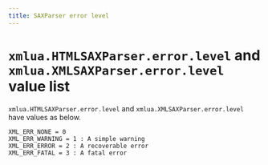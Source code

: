 ```yaml
---
title: SAXParser error level
---
```


# `xmlua.HTMLSAXParser.error.level` and  `xmlua.XMLSAXParser.error.level` value list

`xmlua.HTMLSAXParser.error.level` and `xmlua.XMLSAXParser.error.level` have values as below.

```
XML_ERR_NONE = 0
XML_ERR_WARNING = 1 : A simple warning
XML_ERR_ERROR = 2 : A recoverable error
XML_ERR_FATAL = 3 : A fatal error
```
